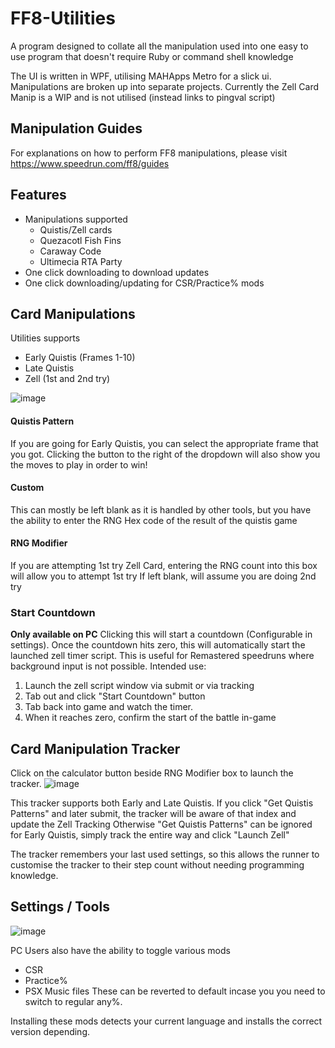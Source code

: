 # FF8-Utilities
A program designed to collate all the manipulation used into one easy to use program that doesn't require Ruby or command shell knowledge

The UI is written in WPF, utilising MAHApps Metro for a slick ui.
Manipulations are broken up into separate projects.  Currently the Zell Card Manip is a WIP and is not utilised (instead links to pingval script)

## Manipulation Guides
For explanations on how to perform FF8 manipulations, please visit https://www.speedrun.com/ff8/guides

## Features
- Manipulations supported
  - Quistis/Zell cards
  - Quezacotl Fish Fins
  - Caraway Code 
  - Ultimecia RTA Party
- One click downloading to download updates
- One click downloading/updating for CSR/Practice% mods

## Card Manipulations
Utilities supports 
- Early Quistis (Frames 1-10)
- Late Quistis
- Zell (1st and 2nd try)

![image](https://github.com/user-attachments/assets/de431263-6f8e-4ccb-ab39-e2e62549cdcc)

#### Quistis Pattern
If you are going for Early Quistis, you can select the appropriate frame that you got.  Clicking the button to the right of the dropdown will also show you the moves to play in order to win!
#### Custom
This can mostly be left blank as it is handled by other tools, but you have the ability to enter the RNG Hex code of the result of the quistis game

#### RNG Modifier
If you are attempting 1st try Zell Card, entering the RNG count into this box will allow you to attempt 1st try
If left blank, will assume you are doing 2nd try

### Start Countdown
**Only available on PC** Clicking this will start a countdown (Configurable in settings).  Once the countdown hits zero, this will automatically start the launched zell timer script.
This is useful for Remastered speedruns where background input is not possible.
Intended use:
1. Launch the zell script window via submit or via tracking
2. Tab out and click "Start Countdown" button
3. Tab back into game and watch the timer.
4. When it reaches zero, confirm the start of the battle in-game

## Card Manipulation Tracker
Click on the calculator button beside RNG Modifier box to launch the tracker.
![image](https://github.com/user-attachments/assets/5b7e4c23-f7aa-434b-ad7e-8a2992caab41)

This tracker supports both Early and Late Quistis.
If you click "Get Quistis Patterns" and later submit, the tracker will be aware of that index and update the Zell Tracking
Otherwise "Get Quistis Patterns" can be ignored for Early Quistis, simply track the entire way and click "Launch Zell"

The tracker remembers your last used settings, so this allows the runner to customise the tracker to their step count without needing programming knowledge.


## Settings / Tools
![image](https://github.com/user-attachments/assets/237cdbdc-dad6-4ec7-b057-83c8f90beb4f)

PC Users also have the ability to toggle various mods
- CSR
- Practice%
- PSX Music files
These can be reverted to default incase you you need to switch to regular any%.

Installing these mods detects your current language and installs the correct version depending.

